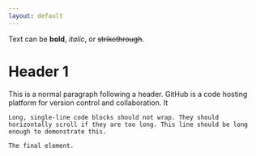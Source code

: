 ```yaml
---
layout: default
---
```


Text can be **bold**, _italic_, or ~~strikethrough~~.

# Header 1

This is a normal paragraph following a header. GitHub is a code hosting platform for version control and collaboration. It 

```
Long, single-line code blocks should not wrap. They should horizontally scroll if they are too long. This line should be long enough to demonstrate this.
```

```
The final element.
```
